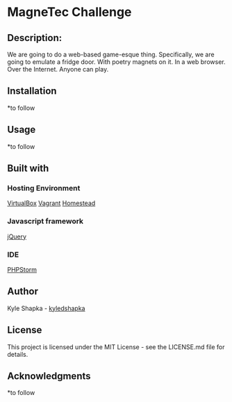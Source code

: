 # MagneTec Challenge

## Description:
We are going to do a web-based game-esque thing. Specifically, we are going to emulate a fridge door. With poetry magnets on it. In a web browser. Over the Internet. Anyone can play.

## Installation
*to follow

## Usage
*to follow

## Built with

### Hosting Environment
[VirtualBox](https://www.virtualbox.org/wiki/Downloads)
[Vagrant](https://www.vagrantup.com/downloads.html)
[Homestead](https://laravel.com/docs/5.4/homestead#first-steps)

### Javascript framework
[jQuery](https://jquery.com/)

### IDE
[PHPStorm](https://www.jetbrains.com/phpstorm/download/#section=windows)

## Author
Kyle Shapka - [kyledshapka](https://github.com/kyledshapka)

## License
This project is licensed under the MIT License - see the LICENSE.md file for details.

## Acknowledgments
*to follow
